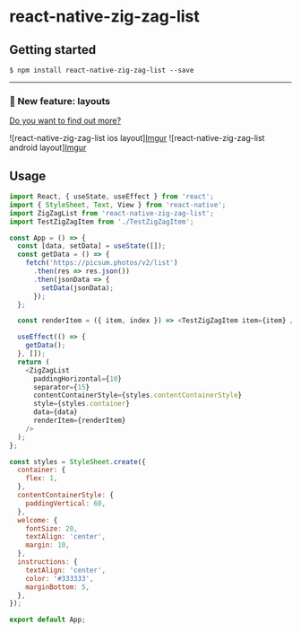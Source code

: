 
# react-native-zig-zag-list

## Getting started

`$ npm install react-native-zig-zag-list --save`


-----

### :raised_hands: New feature: layouts

[Do you want to find out more?](#layouts-and-custom-interpolations)

![react-native-zig-zag-list ios layout][Imgur](https://i.imgur.com/U0ZmIL8.gifv)
![react-native-zig-zag-list android layout][Imgur](https://i.imgur.com/wG0o6sP.gifv)

## Usage
```javascript
import React, { useState, useEffect } from 'react';
import { StyleSheet, Text, View } from 'react-native';
import ZigZagList from 'react-native-zig-zag-list';
import TestZigZagItem from './TestZigZagItem';

const App = () => {
  const [data, setData] = useState([]);
  const getData = () => {
    fetch('https://picsum.photos/v2/list')
      .then(res => res.json())
      .then(jsonData => {
        setData(jsonData);
      });
  };

  const renderItem = ({ item, index }) => <TestZigZagItem item={item} />;

  useEffect(() => {
    getData();
  }, []);
  return (
    <ZigZagList
      paddingHorizontal={10}
      separator={15}
      contentContainerStyle={styles.contentContainerStyle}
      style={styles.container}
      data={data}
      renderItem={renderItem}
    />
  );
};

const styles = StyleSheet.create({
  container: {
    flex: 1,
  },
  contentContainerStyle: {
    paddingVertical: 60,
  },
  welcome: {
    fontSize: 20,
    textAlign: 'center',
    margin: 10,
  },
  instructions: {
    textAlign: 'center',
    color: '#333333',
    marginBottom: 5,
  },
});

export default App;
```
  